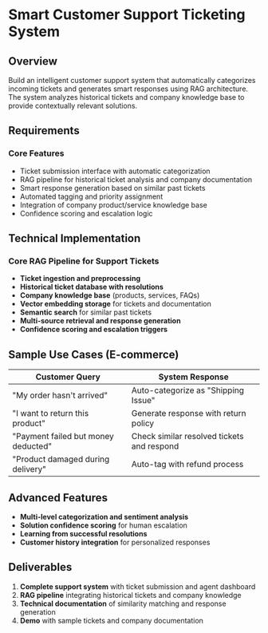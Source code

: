 # Smart Customer Support Ticketing System

## Overview
Build an intelligent customer support system that automatically categorizes incoming tickets and generates smart responses using RAG architecture. The system analyzes historical tickets and company knowledge base to provide contextually relevant solutions.

## Requirements

### Core Features
- Ticket submission interface with automatic categorization
- RAG pipeline for historical ticket analysis and company documentation
- Smart response generation based on similar past tickets
- Automated tagging and priority assignment
- Integration of company product/service knowledge base
- Confidence scoring and escalation logic

## Technical Implementation

### Core RAG Pipeline for Support Tickets
- **Ticket ingestion and preprocessing**
- **Historical ticket database with resolutions**
- **Company knowledge base** (products, services, FAQs)
- **Vector embedding storage** for tickets and documentation
- **Semantic search** for similar past tickets
- **Multi-source retrieval and response generation**
- **Confidence scoring and escalation triggers**

## Sample Use Cases (E-commerce)

| Customer Query | System Response |
|---|---|
| "My order hasn't arrived" | Auto-categorize as "Shipping Issue" |
| "I want to return this product" | Generate response with return policy |
| "Payment failed but money deducted" | Check similar resolved tickets and respond |
| "Product damaged during delivery" | Auto-tag with refund process |

## Advanced Features

- **Multi-level categorization and sentiment analysis**
- **Solution confidence scoring** for human escalation
- **Learning from successful resolutions**
- **Customer history integration** for personalized responses

## Deliverables

1. **Complete support system** with ticket submission and agent dashboard
2. **RAG pipeline** integrating historical tickets and company knowledge
3. **Technical documentation** of similarity matching and response generation
4. **Demo** with sample tickets and company documentation